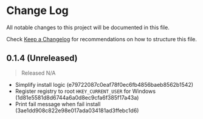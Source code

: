 # Change Log

All notable changes to this project will be documented in this file.

Check [Keep a Changelog](http://keepachangelog.com/) for recommendations on how to structure this file.


## 0.1.4 (Unreleased)
> Released N/A

* Simplify install logic (e79722087c0eaf78f0ec6fb4856baeb8562b1542)
* Register registry to root `HKEY_CURRENT_USER` for Windows (1d81e5581d8d6744a6a0d8ec9cfa6f385f17a43a)
* Print fail message when fail install (3ae1dd908c822e98e017ada034181ad3ffebc1d6)
